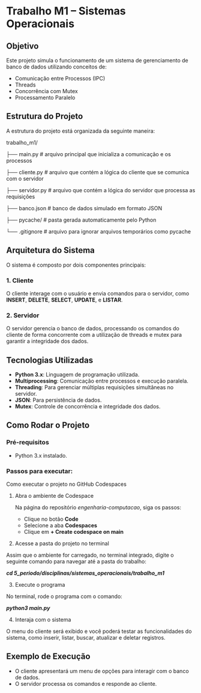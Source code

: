# **Trabalho M1 – Sistemas Operacionais**

## **Objetivo**

Este projeto simula o funcionamento de um sistema de gerenciamento de banco de dados utilizando conceitos de:

- Comunicação entre Processos (IPC)
- Threads
- Concorrência com Mutex
- Processamento Paralelo

## **Estrutura do Projeto**

A estrutura do projeto está organizada da seguinte maneira:

trabalho_m1/

├── main.py # arquivo principal que inicializa a comunicação e os processos

├── cliente.py # arquivo que contém a lógica do cliente que se comunica com o servidor

├── servidor.py # arquivo que contém a lógica do servidor que processa as requisições

├── banco.json # banco de dados simulado em formato JSON

├── pycache/ # pasta gerada automaticamente pelo Python

└── .gitignore # arquivo para ignorar arquivos temporários como pycache

## **Arquitetura do Sistema**

O sistema é composto por dois componentes principais:

### **1. Cliente**

O cliente interage com o usuário e envia comandos para o servidor, como **INSERT**, **DELETE**, **SELECT**, **UPDATE**, e **LISTAR**.

### **2. Servidor**

O servidor gerencia o banco de dados, processando os comandos do cliente de forma concorrente com a utilização de threads e mutex para garantir a integridade dos dados.

## **Tecnologias Utilizadas**

- **Python 3.x**: Linguagem de programação utilizada.
- **Multiprocessing**: Comunicação entre processos e execução paralela.
- **Threading**: Para gerenciar múltiplas requisições simultâneas no servidor.
- **JSON**: Para persistência de dados.
- **Mutex**: Controle de concorrência e integridade dos dados.

## **Como Rodar o Projeto**

### **Pré-requisitos**

- Python 3.x instalado.

### **Passos para executar:**

Como executar o projeto no GitHub Codespaces

1. Abra o ambiente de Codespace
   
   Na página do repositório _engenharia-computacao_, siga os passos:
   - Clique no botão **Code**
   - Selecione a aba **Codespaces**
   - Clique em **+ Create codespace on main**

2. Acesse a pasta do projeto no terminal
   
Assim que o ambiente for carregado, no terminal integrado, digite o seguinte comando para navegar até a pasta do trabalho:
   
   **_cd 5_periodo/disciplinas/sistemas_operacionais/trabalho_m1_**

3. Execute o programa
   
No terminal, rode o programa com o comando:
   
   **_python3 main.py_**

4. Interaja com o sistema
   
O menu do cliente será exibido e você poderá testar as funcionalidades do sistema, como inserir, listar, buscar, atualizar e deletar registros.

## Exemplo de Execução


- O cliente apresentará um menu de opções para interagir com o banco de dados.
- O servidor processa os comandos e responde ao cliente.
